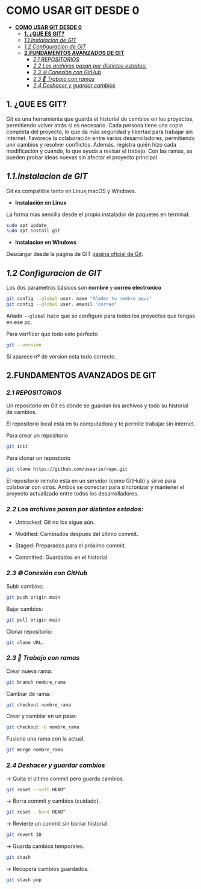 # **COMO USAR GIT DESDE 0**
- [**COMO USAR GIT DESDE 0**](#como-usar-git-desde-0)
  - [**1. ¿QUE ES GIT?**](#1-que-es-git)
  - [*1.1.Instalacion de GIT*](#11instalacion-de-git)
  - [*1.2 Configuracion de GIT*](#12-configuracion-de-git)
  - [**2.FUNDAMENTOS AVANZADOS DE GIT**](#2fundamentos-avanzados-de-git)
    - [*2.1 REPOSITORIOS*](#21-repositorios)
    - [*2.2 Los archivos pasan por distintos estados:*](#22-los-archivos-pasan-por-distintos-estados)
    - [*2.3 🌐 Conexión con GitHub*](#23--conexión-con-github)
    - [*2.3 🌳 Trabajo con ramas*](#23--trabajo-con-ramas)
    - [*2.4 Deshacer y guardar cambios*](#24-deshacer-y-guardar-cambios)


## **1. ¿QUE ES GIT?**
Git es una herramienta que guarda el historial de cambios en los proyectos, permitiendo volver atrás si es necesario.
Cada persona tiene una copia completa del proyecto, lo que da más seguridad y libertad para trabajar sin internet.
Favorece la colaboración entre varios desarrolladores, permitiendo unir cambios y resolver conflictos.
Además, registra quién hizo cada modificación y cuándo, lo que ayuda a revisar el trabajo.
Con las ramas, se pueden probar ideas nuevas sin afectar el proyecto principal.

## *1.1.Instalacion de GIT*
Git es compatible tanto en Linux,macOS y Windows. 
 - **Instalación en Linux**

La forma mas sencilla desde el propio instalador de paquetes en terminal:

  ```bash
  sudo apt update
  sudo apt install git
  ```
 - **Instalacion en Windows**

Descargar desde la pagina de GIT [página oficial de Git](https://git-scm.com/download/win).

## *1.2 Configuracion de GIT*

Los dos parametros básicos son **nombre** y **correo electronico**
```bash
git config --global user. name "Añades tu nombre aqui"
git config --global user. emanil "correo"
```
Añadir `--global` hace que se configure para todos los proyectos que tengas en ese pc.

Para verificar que todo este perfecto 
```bash
git --version
```

Si aparece nº de version esta todo correcto.

## **2.FUNDAMENTOS AVANZADOS DE GIT**

### *2.1 REPOSITORIOS*

Un repositorio en Git es donde se guardan los archivos y todo su historial de cambios.

El repositorio local está en tu computadora y te permite trabajar sin internet.

Para crear un repositorio
  ```bash
  git init
  ```

Para clonar un repositorio
```bash
git clone https://github.com/usuario/repo.git
```

El repositorio remoto está en un servidor (como GitHub) y sirve para colaborar con otros.
Ambos se conectan para sincronizar y mantener el proyecto actualizado entre todos los desarrolladores.

### *2.2 Los archivos pasan por distintos estados:*

* Untracked: Git no los sigue aún.

* Modified: Cambiados después del último commit.

* Staged: Preparados para el próximo commit.

* Committed: Guardados en el historial

### *2.3 🌐 Conexión con GitHub*

Subir cambios: 
```bash
git push origin main
```

Bajar cambios: 
```bash
git pull origin main
```
Clonar repositorio: 
```bash
git clone URL.
```

### *2.3 🌳 Trabajo con ramas*

Crear nueva rama: 

```bash
git branch nombre_rama
```
Cambiar de rama: 

```bash
git checkout nombre_rama
```

Crear y cambiar en un paso: 

```bash
git checkout -b nombre_rama
```

Fusiona una rama con la actual.

```bash
git merge nombre_rama 
```
### *2.4 Deshacer y guardar cambios*

→ Quita el último commit pero guarda cambios.
```bash
git reset --soft HEAD^
```
→ Borra commit y cambios (cuidado).

```bash
git reset --hard HEAD^ 
```

→ Revierte un commit sin borrar historial.
```bash
git revert ID
```

→ Guarda cambios temporales.
```bash
git stash
```

→ Recupera cambios guardados.
```bash
git stash pop 
```
